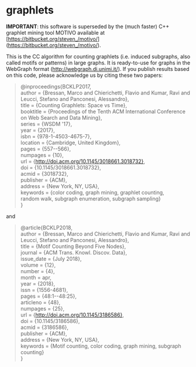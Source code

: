 # graphlets

**IMPORTANT**: this software is superseded by the (much faster) C++ graphlet mining tool MOTIVO available at [https://bitbucket.org/steven_/motivo/] (https://bitbucket.org/steven_/motivo/).

This is the CC algorithm for counting graphlets (i.e. induced subgraphs, also called motifs or patterns) in large graphs.
It is ready-to-use for graphs in the WebGraph format (http://webgraph.di.unimi.it/).
If you publish results based on this code, please acknowledge us by citing these two papers:

>@inproceedings{BCKLP2017,  
author = {Bressan, Marco and Chierichetti, Flavio and Kumar, Ravi and Leucci, Stefano and Panconesi, Alessandro},  
 title = {Counting Graphlets: Space vs Time},  
 booktitle = {Proceedings of the Tenth ACM International Conference on Web Search and Data Mining},  
 series = {WSDM '17},  
 year = {2017},  
 isbn = {978-1-4503-4675-7},  
 location = {Cambridge, United Kingdom},  
 pages = {557--566},  
 numpages = {10},  
 url = {http://doi.acm.org/10.1145/3018661.3018732},  
 doi = {10.1145/3018661.3018732},  
 acmid = {3018732},  
 publisher = {ACM},  
 address = {New York, NY, USA},  
 keywords = {color coding, graph mining, graphlet counting,  
 random walk, subgraph enumeration, subgraph sampling}  
}
    
and
      
>@article{BCKLP2018,  
 author = {Bressan, Marco and Chierichetti, Flavio and Kumar,
 Ravi and Leucci, Stefano and Panconesi, Alessandro},  
 title = {Motif Counting Beyond Five Nodes},  
 journal = {ACM Trans. Knowl. Discov. Data},  
 issue_date = {July 2018},  
 volume = {12},  
 number = {4},  
 month = apr,  
 year = {2018},  
 issn = {1556-4681},  
 pages = {48:1--48:25},  
 articleno = {48},  
 numpages = {25},  
 url = {http://doi.acm.org/10.1145/3186586},  
 doi = {10.1145/3186586},  
 acmid = {3186586},  
 publisher = {ACM},  
 address = {New York, NY, USA},  
 keywords = {Motif counting, color coding, graph mining, subgraph counting}  
}

